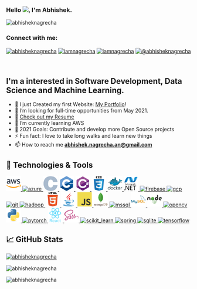 
### Hello <img src="https://raw.githubusercontent.com/MartinHeinz/MartinHeinz/master/wave.gif" width="30px">, I'm Abhishek.

<p align="left"> <img src="https://komarev.com/ghpvc/?username=abhisheknagrecha&label=Profile%20views&color=0e75b6&style=flat" alt="abhisheknagrecha" /> </p>



<h3 align="left">Connect with me:</h3>

<p align="left">
<a href="https://dev.to/abhisheknagrecha" target="blank"><img align="center" src="https://cdn.jsdelivr.net/npm/simple-icons@3.0.1/icons/dev-dot-to.svg" alt="abhisheknagrecha" height="30" width="40" /></a>
<a href="https://twitter.com/iamnagrecha" target="blank"><img align="center" src="https://cdn.jsdelivr.net/npm/simple-icons@3.0.1/icons/twitter.svg" alt="iamnagrecha" height="30" width="40" /></a>
<a href="https://linkedin.com/in/iamnagrecha" target="blank"><img align="center" src="https://cdn.jsdelivr.net/npm/simple-icons@3.0.1/icons/linkedin.svg" alt="iamnagrecha" height="30" width="40" /></a>
<a href="https://medium.com/@abhisheknagrecha" target="blank"><img align="center" src="https://cdn.jsdelivr.net/npm/simple-icons@3.0.1/icons/medium.svg" alt="@abhisheknagrecha" height="30" width="40" /></a>
</p>

<br />

## I'm a interested in Software Development, Data Science and Machine Learning.

- 🔭 I just Created my first Website: [My Portfolio][website]!
- 👯 I’m looking for full-time opportunities from May 2021. 
- 📄 [Check out my Resume](https://github.com/AbhishekNagrecha/abhisheknagrecha.github.io/blob/main/assets/Resume_Abhishek_Nagrecha.pdf)
- 🌱 I’m currently learning AWS
- 🥅 2021 Goals: Contribute and develop more Open Source projects
- ⚡ Fun fact: I love to take long walks and learn new things
- 📫 How to reach me **abhishek.nagrecha.an@gmail.com**



## 🔧 Technologies & Tools
  <!-- For more icons please follow  https://github.com/MikeCodesDotNET/ColoredBadges -->
  
<p align="left"> <a href="https://aws.amazon.com" target="_blank"> <img src="https://raw.githubusercontent.com/devicons/devicon/master/icons/amazonwebservices/amazonwebservices-original-wordmark.svg" alt="aws" width="40" height="40"/> </a> <a href="https://azure.microsoft.com/en-in/" target="_blank"> <img src="https://www.vectorlogo.zone/logos/microsoft_azure/microsoft_azure-icon.svg" alt="azure" width="40" height="40"/> </a> <a href="https://www.cprogramming.com/" target="_blank"> <img src="https://raw.githubusercontent.com/devicons/devicon/master/icons/c/c-original.svg" alt="c" width="40" height="40"/> </a> <a href="https://www.w3schools.com/cpp/" target="_blank"> <img src="https://raw.githubusercontent.com/devicons/devicon/master/icons/cplusplus/cplusplus-original.svg" alt="cplusplus" width="40" height="40"/> </a> <a href="https://www.w3schools.com/cs/" target="_blank"> <img src="https://raw.githubusercontent.com/devicons/devicon/master/icons/csharp/csharp-original.svg" alt="csharp" width="40" height="40"/> </a> <a href="https://www.w3schools.com/css/" target="_blank"> <img src="https://raw.githubusercontent.com/devicons/devicon/master/icons/css3/css3-original-wordmark.svg" alt="css3" width="40" height="40"/> </a> <a href="https://www.docker.com/" target="_blank"> <img src="https://raw.githubusercontent.com/devicons/devicon/master/icons/docker/docker-original-wordmark.svg" alt="docker" width="40" height="40"/> </a> <a href="https://dotnet.microsoft.com/" target="_blank"> <img src="https://raw.githubusercontent.com/devicons/devicon/master/icons/dot-net/dot-net-original-wordmark.svg" alt="dotnet" width="40" height="40"/> </a> <a href="https://firebase.google.com/" target="_blank"> <img src="https://www.vectorlogo.zone/logos/firebase/firebase-icon.svg" alt="firebase" width="40" height="40"/> </a> <a href="https://cloud.google.com" target="_blank"> <img src="https://www.vectorlogo.zone/logos/google_cloud/google_cloud-icon.svg" alt="gcp" width="40" height="40"/> </a> <a href="https://git-scm.com/" target="_blank"> <img src="https://www.vectorlogo.zone/logos/git-scm/git-scm-icon.svg" alt="git" width="40" height="40"/> </a> <a href="https://hadoop.apache.org/" target="_blank"> <img src="https://www.vectorlogo.zone/logos/apache_hadoop/apache_hadoop-icon.svg" alt="hadoop" width="40" height="40"/> </a> <a href="https://www.w3.org/html/" target="_blank"> <img src="https://raw.githubusercontent.com/devicons/devicon/master/icons/html5/html5-original-wordmark.svg" alt="html5" width="40" height="40"/> </a> <a href="https://www.java.com" target="_blank"> <img src="https://raw.githubusercontent.com/devicons/devicon/master/icons/java/java-original.svg" alt="java" width="40" height="40"/> </a> <a href="https://developer.mozilla.org/en-US/docs/Web/JavaScript" target="_blank"> <img src="https://raw.githubusercontent.com/devicons/devicon/master/icons/javascript/javascript-original.svg" alt="javascript" width="40" height="40"/> </a> <a href="https://www.mongodb.com/" target="_blank"> <img src="https://raw.githubusercontent.com/devicons/devicon/master/icons/mongodb/mongodb-original-wordmark.svg" alt="mongodb" width="40" height="40"/> </a> <a href="https://www.microsoft.com/en-us/sql-server" target="_blank"> <img src="https://cdn.worldvectorlogo.com/logos/microsoft-sql-server.svg" alt="mssql" width="40" height="40"/> </a> <a href="https://www.mysql.com/" target="_blank"> <img src="https://raw.githubusercontent.com/devicons/devicon/master/icons/mysql/mysql-original-wordmark.svg" alt="mysql" width="40" height="40"/> </a> <a href="https://nodejs.org" target="_blank"> <img src="https://raw.githubusercontent.com/devicons/devicon/master/icons/nodejs/nodejs-original-wordmark.svg" alt="nodejs" width="40" height="40"/> </a> <a href="https://opencv.org/" target="_blank"> <img src="https://www.vectorlogo.zone/logos/opencv/opencv-icon.svg" alt="opencv" width="40" height="40"/> </a> <a href="https://www.python.org" target="_blank"> <img src="https://raw.githubusercontent.com/devicons/devicon/master/icons/python/python-original.svg" alt="python" width="40" height="40"/> </a> <a href="https://pytorch.org/" target="_blank"> <img src="https://www.vectorlogo.zone/logos/pytorch/pytorch-icon.svg" alt="pytorch" width="40" height="40"/> </a> <a href="https://reactjs.org/" target="_blank"> <img src="https://raw.githubusercontent.com/devicons/devicon/master/icons/react/react-original-wordmark.svg" alt="react" width="40" height="40"/> </a> <a href="https://sass-lang.com" target="_blank"> <img src="https://raw.githubusercontent.com/devicons/devicon/master/icons/sass/sass-original.svg" alt="sass" width="40" height="40"/> </a> <a href="https://scikit-learn.org/" target="_blank"> <img src="https://upload.wikimedia.org/wikipedia/commons/0/05/Scikit_learn_logo_small.svg" alt="scikit_learn" width="40" height="40"/> </a> <a href="https://spring.io/" target="_blank"> <img src="https://www.vectorlogo.zone/logos/springio/springio-icon.svg" alt="spring" width="40" height="40"/> </a> <a href="https://www.sqlite.org/" target="_blank"> <img src="https://www.vectorlogo.zone/logos/sqlite/sqlite-icon.svg" alt="sqlite" width="40" height="40"/> </a> <a href="https://www.tensorflow.org" target="_blank"> <img src="https://www.vectorlogo.zone/logos/tensorflow/tensorflow-icon.svg" alt="tensorflow" width="40" height="40"/> </a> </p>






## &#x1f4c8; GitHub Stats

<p align="left"> <a href="https://github.com/ryo-ma/github-profile-trophy"><img src="https://github-profile-trophy.vercel.app/?username=abhisheknagrecha" alt="abhisheknagrecha" /></a> </p>

<p><img align="center" src="https://github-readme-streak-stats.herokuapp.com/?user=abhisheknagrecha&" alt="abhisheknagrecha" /></p> 

<p><img align="left" src="https://github-readme-stats.vercel.app/api/top-langs?username=abhisheknagrecha&show_icons=true&locale=en&layout=compact" alt="abhisheknagrecha" /></p>








[website]: https://abhisheknagrecha.github.io/
[twitter]: https://twitter.com/iamnagrecha
[instagram]: https://www.instagram.com/iamnagrecha/
[linkedin]: https://www.linkedin.com/in/nagrechaabhishek/

















